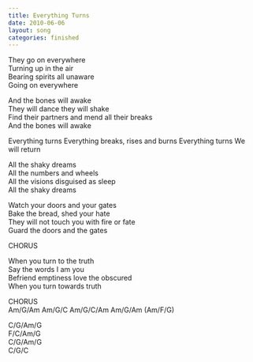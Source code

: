 ```yaml
---
title: Everything Turns
date: 2010-06-06
layout: song
categories: finished
---
```

They go on everywhere  
Turning up in the air  
Bearing spirits all unaware  
Going on everywhere

And the bones will awake  
They will dance they will shake  
Find their partners and mend all their breaks  
And the bones will awake

<div class="chorus">Everything turns  
Everything breaks, rises and burns  
Everything turns  
We will return</div>

All the shaky dreams  
All the numbers and wheels  
All the visions disguised as sleep  
All the shaky dreams

Watch your doors and your gates  
Bake the bread, shed your hate  
They will not touch you with fire or fate  
Guard the doors and the gates

<div class="chorus">CHORUS</div>

When you turn to the truth  
Say the words I am you  
Befriend emptiness love the obscured  
When you turn towards truth

<div class="chorus">CHORUS</div>
<div class="chords">Am/G/Am  
Am/G/C  
Am/G/C/Am  
Am/G/Am  
(Am/F/G)  

C/G/Am/G  
F/C/Am/G  
C/G/Am/G  
C/G/C</div>
